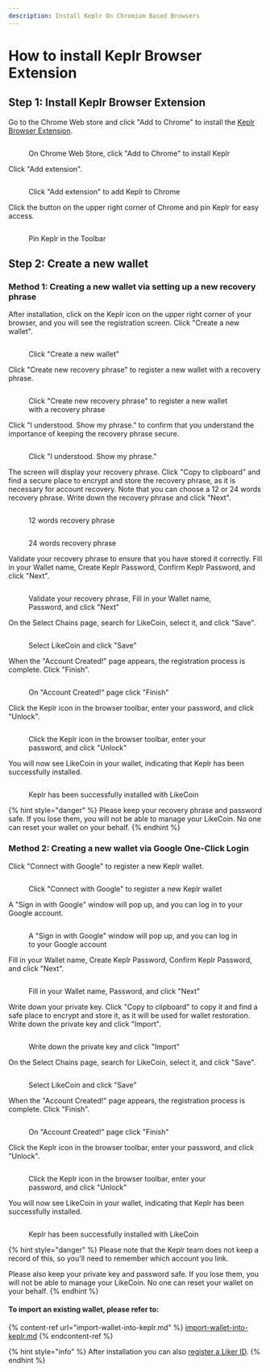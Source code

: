 ```yaml
---
description: Install Keplr On Chromium Based Browsers
---
```


# How to install Keplr Browser Extension

## Step 1: Install Keplr Browser Extension

Go to the Chrome Web store and click "Add to Chrome" to install the [Keplr Browser Extension](https://chrome.google.com/webstore/detail/keplr/dmkamcknogkgcdfhhbddcghachkejeap).

<figure><img src="../../../.gitbook/assets/Keplr 1-en.png" alt=""><figcaption><p>On Chrome Web Store, click "Add to Chrome" to install Keplr</p></figcaption></figure>

Click "Add extension".

<figure><img src="../../../.gitbook/assets/Keplr 2.png" alt=""><figcaption><p>Click "Add extension" to add Keplr to Chrome</p></figcaption></figure>

Click the button on the upper right corner of Chrome and pin Keplr for easy access.

<figure><img src="../../../.gitbook/assets/Keplr 3.png" alt=""><figcaption><p>Pin Keplr in the Toolbar</p></figcaption></figure>

## Step 2: Create a new wallet

### Method 1: Creating a new wallet via setting up a new recovery phrase

After installation, click on the Keplr icon on the upper right corner of your browser, and you will see the registration screen. Click "Create a new wallet".

<figure><img src="../../../.gitbook/assets/Keplr 4.png" alt=""><figcaption><p>Click "Create a new wallet"</p></figcaption></figure>

Click "Create new recovery phrase" to register a new wallet with a recovery phrase.

<figure><img src="../../../.gitbook/assets/Keplr 5.png" alt=""><figcaption><p>Click "Create new recovery phrase" to register a new wallet with a recovery phrase</p></figcaption></figure>

Click "I understood. Show my phrase." to confirm that you understand the importance of keeping the recovery phrase secure.

<figure><img src="../../../.gitbook/assets/Keplr 6.png" alt=""><figcaption><p>Click "I understood. Show my phrase."</p></figcaption></figure>

The screen will display your recovery phrase. Click "Copy to clipboard" and find a secure place to encrypt and store the recovery phrase, as it is necessary for account recovery. Note that you can choose a 12 or 24 words recovery phrase. Write down the recovery phrase and click "Next".

<figure><img src="../../../.gitbook/assets/Keplr 7.png" alt=""><figcaption><p>12 words recovery phrase</p></figcaption></figure>

<figure><img src="../../../.gitbook/assets/Keplr 8.png" alt=""><figcaption><p>24 words recovery phrase</p></figcaption></figure>

Validate your recovery phrase to ensure that you have stored it correctly. Fill in your Wallet name, Create Keplr Password, Confirm Keplr Password, and click "Next".

<figure><img src="../../../.gitbook/assets/Keplr 9.png" alt=""><figcaption><p>Validate your recovery phrase, Fill in your Wallet name, Password, and click "Next"</p></figcaption></figure>

On the Select Chains page, search for LikeCoin, select it, and click "Save".

<figure><img src="../../../.gitbook/assets/Keplr 10.png" alt=""><figcaption><p>Select LikeCoin and click "Save"</p></figcaption></figure>

When the "Account Created!" page appears, the registration process is complete. Click "Finish".

<figure><img src="../../../.gitbook/assets/Keplr 11.png" alt=""><figcaption><p>On "Account Created!" page click "Finish"</p></figcaption></figure>

Click the Keplr icon in the browser toolbar, enter your password, and click "Unlock".

<figure><img src="../../../.gitbook/assets/Keplr 12.png" alt=""><figcaption><p>Click the Keplr icon in the browser toolbar, enter your password, and click "Unlock"</p></figcaption></figure>

You will now see LikeCoin in your wallet, indicating that Keplr has been successfully installed.

<figure><img src="../../../.gitbook/assets/Keplr 13.png" alt=""><figcaption><p>Keplr has been successfully installed with LikeCoin</p></figcaption></figure>

{% hint style="danger" %}
Please keep your recovery phrase and password safe. If you lose them, you will not be able to manage your LikeCoin. No one can reset your wallet on your behalf.
{% endhint %}

### Method 2: Creating a new wallet via Google One-Click Login

Click "Connect with Google" to register a new Keplr wallet.

<figure><img src="../../../.gitbook/assets/Keplr Google 1.png" alt=""><figcaption><p>Click "Connect with Google" to register a new Keplr wallet</p></figcaption></figure>

A "Sign in with Google" window will pop up, and you can log in to your Google account.

<figure><img src="../../../.gitbook/assets/Keplr Google 2.png" alt=""><figcaption><p>A "Sign in with Google" window will pop up, and you can log in to your Google account</p></figcaption></figure>

Fill in your Wallet name, Create Keplr Password, Confirm Keplr Password, and click "Next".

<figure><img src="../../../.gitbook/assets/Keplr Google 3.png" alt=""><figcaption><p>Fill in your Wallet name, Password, and click "Next"</p></figcaption></figure>

Write down your private key. Click "Copy to clipboard" to copy it and find a safe place to encrypt and store it, as it will be used for wallet restoration. Write down the private key and click "Import".

<figure><img src="../../../.gitbook/assets/Keplr Google 4.png" alt=""><figcaption><p>Write down the private key and click "Import"</p></figcaption></figure>

On the Select Chains page, search for LikeCoin, select it, and click "Save".

<figure><img src="../../../.gitbook/assets/Keplr 10.png" alt=""><figcaption><p>Select LikeCoin and click "Save"</p></figcaption></figure>

When the "Account Created!" page appears, the registration process is complete. Click "Finish".

<figure><img src="../../../.gitbook/assets/Keplr 11.png" alt=""><figcaption><p>On "Account Created!" page click "Finish"</p></figcaption></figure>

Click the Keplr icon in the browser toolbar, enter your password, and click "Unlock".

<figure><img src="../../../.gitbook/assets/Keplr 12.png" alt=""><figcaption><p>Click the Keplr icon in the browser toolbar, enter your password, and click "Unlock"</p></figcaption></figure>

You will now see LikeCoin in your wallet, indicating that Keplr has been successfully installed.

<figure><img src="../../../.gitbook/assets/Keplr 13.png" alt=""><figcaption><p>Keplr has been successfully installed with LikeCoin</p></figcaption></figure>

{% hint style="danger" %}
Please note that the Keplr team does not keep a record of this, so you'll need to remember which account you link.

Please also keep your private key and password safe. If you lose them, you will not be able to manage your LikeCoin. No one can reset your wallet on your behalf.
{% endhint %}

#### To import an existing wallet, please refer to:

{% content-ref url="import-wallet-into-keplr.md" %}
[import-wallet-into-keplr.md](import-wallet-into-keplr.md)
{% endcontent-ref %}

{% hint style="info" %}
After installation you can also [register a Liker ID](../../../user-guide/liker-id/register-with-keplr.md).
{% endhint %}
